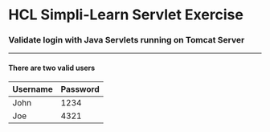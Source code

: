 # HCL Simpli-Learn Servlet Exercise

### Validate login with Java Servlets running on Tomcat Server

----
#### There are two valid users
| Username | Password |
| -------- | -------- |
| John     | 1234     |
| Joe      | 4321     |